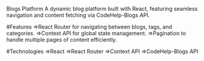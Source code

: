 Blogs Platform
A dynamic blog platform built with React, featuring seamless navigation and content fetching via CodeHelp-Blogs API.

#Features
=>React Router for navigating between blogs, tags, and categories.
=>Context API for global state management.
=>Pagination to handle multiple pages of content efficiently.

#Technologies
=>React
=>React Router
=>Context API
=>CodeHelp-Blogs API
